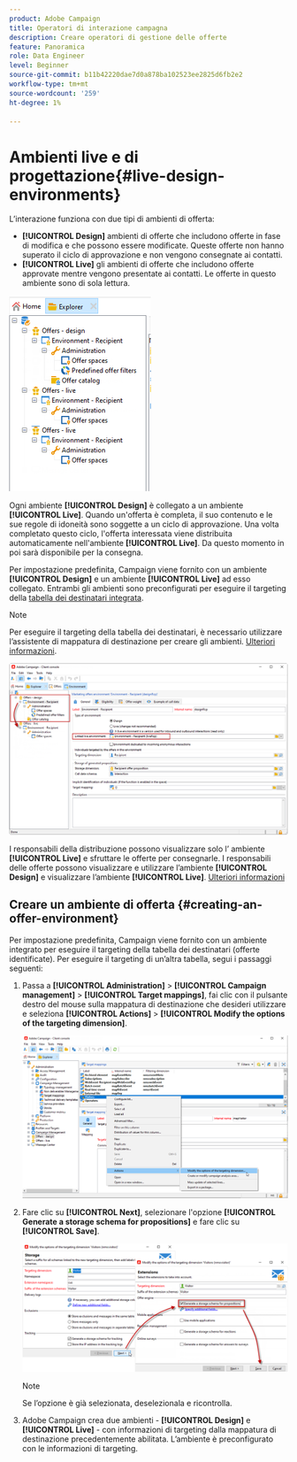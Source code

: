 ```yaml
---
product: Adobe Campaign
title: Operatori di interazione campagna
description: Creare operatori di gestione delle offerte
feature: Panoramica
role: Data Engineer
level: Beginner
source-git-commit: b11b42220dae7d0a878ba102523ee2825d6fb2e2
workflow-type: tm+mt
source-wordcount: '259'
ht-degree: 1%

---
```


# Ambienti live e di progettazione{#live-design-environments}

L’interazione funziona con due tipi di ambienti di offerta:

* **[!UICONTROL Design]** ambienti di offerte che includono offerte in fase di modifica e che possono essere modificate. Queste offerte non hanno superato il ciclo di approvazione e non vengono consegnate ai contatti.
* **[!UICONTROL Live]** gli ambienti di offerte che includono offerte approvate mentre vengono presentate ai contatti. Le offerte in questo ambiente sono di sola lettura.

![](assets/offer_environments_overview_001.png)

Ogni ambiente **[!UICONTROL Design]** è collegato a un ambiente **[!UICONTROL Live]**. Quando un&#39;offerta è completa, il suo contenuto e le sue regole di idoneità sono soggette a un ciclo di approvazione. Una volta completato questo ciclo, l&#39;offerta interessata viene distribuita automaticamente nell&#39;ambiente **[!UICONTROL Live]**. Da questo momento in poi sarà disponibile per la consegna.

Per impostazione predefinita, Campaign viene fornito con un ambiente **[!UICONTROL Design]** e un ambiente **[!UICONTROL Live]** ad esso collegato. Entrambi gli ambienti sono preconfigurati per eseguire il targeting della [tabella dei destinatari integrata](../dev/datamodel.md#ootb-profiles).

>[!NOTE]
>
>Per eseguire il targeting della tabella dei destinatari, è necessario utilizzare l’assistente di mappatura di destinazione per creare gli ambienti. [Ulteriori informazioni](#creating-an-offer-environment).

![](assets/offer_environments_overview_002.png)

I responsabili della distribuzione possono visualizzare solo l’ ambiente **[!UICONTROL Live]** e sfruttare le offerte per consegnarle. I responsabili delle offerte possono visualizzare e utilizzare l’ambiente **[!UICONTROL Design]** e visualizzare l’ambiente **[!UICONTROL Live]**. [Ulteriori informazioni](interaction-operators.md)

## Creare un ambiente di offerta {#creating-an-offer-environment}

Per impostazione predefinita, Campaign viene fornito con un ambiente integrato per eseguire il targeting della tabella dei destinatari (offerte identificate). Per eseguire il targeting di un’altra tabella, segui i passaggi seguenti:

1. Passa a **[!UICONTROL Administration]** > **[!UICONTROL Campaign management]** > **[!UICONTROL Target mappings]**, fai clic con il pulsante destro del mouse sulla mappatura di destinazione che desideri utilizzare e seleziona **[!UICONTROL Actions]** > **[!UICONTROL Modify the options of the targeting dimension]**.

   ![](assets/offer_env_anonymous_001.png)

1. Fare clic su **[!UICONTROL Next]**, selezionare l&#39;opzione **[!UICONTROL Generate a storage schema for propositions]** e fare clic su **[!UICONTROL Save]**.

   ![](assets/offer_env_anonymous_002.png)

   >[!NOTE]
   >
   >Se l’opzione è già selezionata, deselezionala e ricontrolla.

1. Adobe Campaign crea due ambienti - **[!UICONTROL Design]** e **[!UICONTROL Live]** - con informazioni di targeting dalla mappatura di destinazione precedentemente abilitata. L’ambiente è preconfigurato con le informazioni di targeting.
